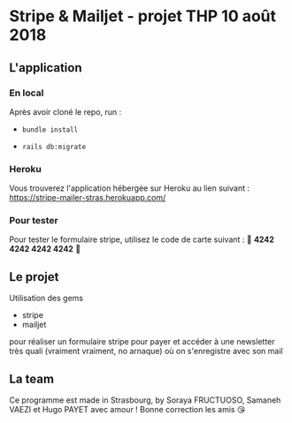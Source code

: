 # Stripe & Mailjet - projet THP 10 août 2018

## L'application

### En local

Après avoir cloné le repo, run :

- `bundle install`

- `rails db:migrate`

### Heroku

Vous trouverez l'application hébergée sur Heroku au lien suivant : https://stripe-mailer-stras.herokuapp.com/

### Pour tester

Pour tester le formulaire stripe, utilisez le code de carte suivant : :red_circle: **4242 4242 4242 4242** :red_circle:

## Le projet

Utilisation des gems
- stripe
- mailjet

pour réaliser un formulaire stripe pour payer et accéder à une newsletter très quali (vraiment vraiment, no arnaque) où on s'enregistre avec son mail

## La team

Ce programme est made in Strasbourg, by Soraya FRUCTUOSO, Samaneh VAEZI et Hugo PAYET avec amour ! Bonne correction les amis :kissing_heart:
